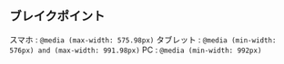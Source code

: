 ## ブレイクポイント

スマホ : `@media (max-width: 575.98px)`
タブレット : `@media (min-width: 576px) and (max-width: 991.98px)`
PC : `@media (min-width: 992px)`